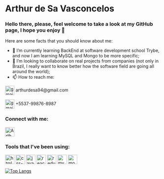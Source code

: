 # Arthur de Sa Vasconcelos

### Hello there, please, feel welcome to take a look at my GitHub page, I hope you enjoy 👋

Here are some facts that you should know about me:

- 🌱 I’m currently learning BackEnd at software development school Trybe, and now I am learning MySQL and Mongo to be more specific;
- 🔭 I’m looking to collaborate on real projects from companies (not only in Brazil, I really want to know better how the software field are going all around the world);
- 📫 How to reach me:
<p>
<img align="center" alt="gmail-img" height="30" weight="40" src="https://img.shields.io/badge/Gmail-D14836?style=for-the-badge&logo=gmail&logoColor=white" style="max-width:100%"> arthurdesa94@gmail.com
<p>
<img align="center" alt="gmail-img" height="30" weight="40" src="https://img.shields.io/badge/WhatsApp-25D366?style=for-the-badge&logo=whatsapp&logoColor=white" style="max-width:100%"> +5537-99876-8987


### Connect with me: 
<a href = "https://www.linkedin.com/in/arthur-de-s%C3%A1-vasconcelos-2b60b8112/" target="_blank">
<img align="center" alt="Arthurs-Linkedin-picture" height="30" weight="40" src="https://img.shields.io/badge/LinkedIn-0077B5?style=for-the-badge&logo=linkedin&logoColor=white" style="max-width:100%">
</a>
<p>

### Tools that I've been using:
<img align="center" alt="html5-logo" height="30" weight="40" src="https://img.shields.io/badge/HTML5-E34F26?style=for-the-badge&logo=html5&logoColor=white" style="max-width:100%"></img>
<img align="center" alt="css-logo" height="30" weight="40" src="https://img.shields.io/badge/CSS-239120?&style=for-the-badge&logo=css3&logoColor=white" style="max-width:100%"></img>
<img align="center" alt="javascript-logo" height="30" weight="40" src="https://img.shields.io/badge/JavaScript-F7DF1E?style=for-the-badge&logo=javascript&logoColor=black" style="max-width:100%"></img>
<img align="center" alt="react-logo" height="30" weight="40" src="https://img.shields.io/badge/React-20232A?style=for-the-badge&logo=react&logoColor=61DAFB" style="max-width:100%"></img>
<img align="center" alt="redux-logo" height="30" weight="40" src="https://img.shields.io/badge/Redux-593D88?style=for-the-badge&logo=redux&logoColor=white" style="max-width:100%"></img>
<img align="center" alt="mysql-logo" height="30" weight="40" src="https://img.shields.io/badge/MySQL-00000F?style=for-the-badge&logo=mysql&logoColor=white" style="max-width:100%"></img>
<img align="center" alt="mongodb-logo" height="30" weight="40" src="https://img.shields.io/badge/MongoDB-4EA94B?style=for-the-badge&logo=mongodb&logoColor=white" style="max-width:100%"></img>
<p>

[![Top Langs](https://github-readme-stats.vercel.app/api/top-langs/?username=arthurdesa94&layout=compact)](https://github.com/arthurdesa94/github-readme-stats)

<!--
**arthurdesa94/arthurdesa94** is a ✨ _special_ ✨ repository because its `README.md` (this file) appears on your GitHub profile.

Here are some ideas to get you started:

- 🔭 I’m currently working on ...
- 🌱 I’m currently learning ...
- 👯 I’m looking to collaborate on ...
- 🤔 I’m looking for help with ...
- 💬 Ask me about ...
- 📫 How to reach me: ...
- 😄 Pronouns: ...
- ⚡ Fun fact: ...
-->
